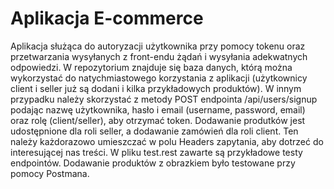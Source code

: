 # Aplikacja E-commerce

Aplikacja służąca do autoryzacji użytkownika przy pomocy tokenu oraz przetwarzania wysyłanych z front-endu żądań i wysyłania adekwatnych odpowiedzi.
W repozytorium znajduje się baza danych, którą można wykorzystać do natychmiastowego korzystania z aplikacji (użytkownicy client i seller już są dodani i kilka przykładowych produktów).
W innym przypadku należy skorzystać z metody POST endpointa /api/users/signup podając nazwę użytkownika, hasło i email (username, password, email) oraz rolę (client/seller), aby otrzymać token.
Dodawanie produtków jest udostępnione dla roli seller, a dodawanie zamówień dla roli client. Ten należy każdorazowo umieszczać w polu Headers zapytania, aby dotrzeć do interesującej nas treści. W pliku test.rest zawarte są przykładowe testy endpointów. Dodawanie produktów z obrazkiem było testowane przy pomocy Postmana.
